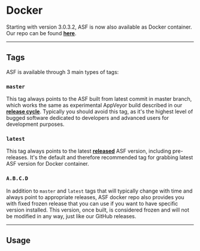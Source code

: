 # Docker

Starting with version 3.0.3.2, ASF is now also available as Docker container. Our repo can be found **[here](https://hub.docker.com/r/justarchi/archisteamfarm)**.

---

## Tags

ASF is available through 3 main types of tags:


### `master`

This tag always points to the ASF built from latest commit in master branch, which works the same as experimental AppVeyor build described in our **[release cycle](https://github.com/JustArchi/ArchiSteamFarm/wiki/Release-cycle)**. Typically you should avoid this tag, as it's the highest level of bugged software dedicated to developers and advanced users for development purposes.


### `latest`

This tag always points to the latest **[released](https://github.com/JustArchi/ArchiSteamFarm/releases)** ASF version, including pre-releases. It's the default and therefore recommended tag for grabbing latest ASF version for Docker container.

### `A.B.C.D`

In addition to `master` and `latest` tags that will typically change with time and always point to appropriate releases, ASF docker repo also provides you with fixed frozen release that you can use if you want to have specific version installed. This version, once built, is considered frozen and will not be modified in any way, just like our GitHub releases.

---

## Usage